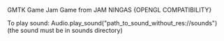 GMTK Game Jam Game from JAM NINGAS
{OPENGL COMPATIBILITY}

To play sound: Audio.play_sound("path_to_sound_without_res://sounds")
(the sound must be in sounds directory)
